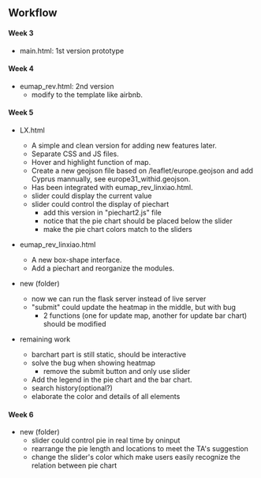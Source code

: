 ## Workflow

#### Week 3
- main.html: 1st version prototype

#### Week 4
- eumap_rev.html: 2nd version
    + modify to the template like airbnb.

#### Week 5
- LX.html
    + A simple and clean version for adding new features later.
    + Separate CSS and JS files.
    + Hover and highlight function of map.
    + Create a new geojson file based on /leaflet/europe.geojson and add Cyprus mannually, see europe31_withid.geojson.
    + Has been integrated with eumap_rev_linxiao.html.
    + slider could display the current value
    + slider could control the display of piechart
        * add this version in "piechart2.js" file
        * notice that the pie chart should be placed below the slider
        * make the pie chart colors match to the sliders

- eumap_rev_linxiao.html
    + A new box-shape interface.
    + Add a piechart and reorganize the modules.

- new (folder)
    + now we can run the flask server instead of live server
    + "submit" could update the heatmap in the middle, but with bug
        * 2 functions (one for update map, another for update bar chart) should be modified

- remaining work
    + barchart part is still static, should be interactive
    + solve the bug when showing heatmap
        * remove the submit button and only use slider
    + Add the legend in the pie chart and the bar chart.
    + search history(optional?)
    + elaborate the color and details of all elements

#### Week 6
- new (folder)
    + slider could control pie in real time by oninput
    + rearrange the pie length and locations to meet the TA's suggestion
    + change the slider's color which make users easily recognize the relation between pie chart